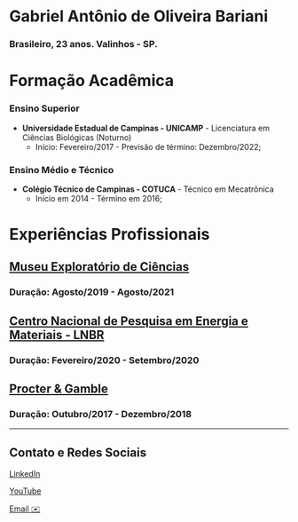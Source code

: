 # Gabriel Antônio de Oliveira Bariani
### Brasileiro, 23 anos. Valinhos - SP.

# Formação Acadêmica
### Ensino Superior 
- **Universidade Estadual de Campinas - UNICAMP** - Licenciatura em Ciências Biológicas (Noturno)
  - Início: Fevereiro/2017 - Previsão de término: Dezembro/2022;
   
### Ensino Médio e Técnico
- **Colégio Técnico de Campinas - COTUCA** - Técnico em Mecatrônica
  - Início em 2014 - Término em 2016;

# Experiências Profissionais

## [Museu Exploratório de Ciências](https://www.mc.unicamp.br/)
### Duração: Agosto/2019 - Agosto/2021

## [Centro Nacional de Pesquisa em Energia e Materiais - LNBR](https://lnbr.cnpem.br/)
### Duração: Fevereiro/2020 - Setembro/2020

## [Procter & Gamble](https://br.pg.com/)
### Duração: Outubro/2017 - Dezembro/2018

-----------------------

## Contato e Redes Sociais
[LinkedIn](https://www.linkedin.com/in/gabriel-ant%C3%B4nio-de-oliveira-bariani/)

[YouTube](https://www.youtube.com/user/gabrielbariani)

[Email ✉️](mailto:gabrielbariani@gmail.com)
